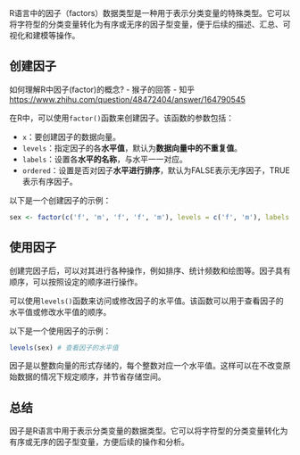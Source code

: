 R语言中的因子（factors）数据类型是一种用于表示分类变量的特殊类型。它可以将字符型的分类变量转化为有序或无序的因子型变量，便于后续的描述、汇总、可视化和建模等操作。

## 创建因子
如何理解R中因子(factor)的概念? - 猴子的回答 - 知乎
https://www.zhihu.com/question/48472404/answer/164790545

在R中，可以使用`factor()`函数来创建因子。该函数的参数包括：
- `x`：要创建因子的数据向量。
- `levels`：指定因子的各**水平值**，默认为**数据向量中的不重复值**。
- `labels`：设置各**水平的名称**，与水平一一对应。
- `ordered`：设置是否对因子**水平进行排序**，默认为FALSE表示无序因子，TRUE表示有序因子。

以下是一个创建因子的示例：
```R
sex <- factor(c('f', 'm', 'f', 'f', 'm'), levels = c('f', 'm'), labels = c('female', 'male'), ordered = TRUE) [[2]](https://blog.csdn.net/weixin_46587777/article/details/124985611)
```

## 使用因子
创建完因子后，可以对其进行各种操作，例如排序、统计频数和绘图等。因子具有顺序，可以按照设定的顺序进行操作。

可以使用`levels()`函数来访问或修改因子的水平值。该函数可以用于查看因子的水平值或修改水平值的顺序。

以下是一个使用因子的示例：
```R
levels(sex) # 查看因子的水平值
```

因子是以整数向量的形式存储的，每个整数对应一个水平值。这样可以在不改变原始数据的情况下规定顺序，并节省存储空间。

## 总结
因子是R语言中用于表示分类变量的数据类型。它可以将字符型的分类变量转化为有序或无序的因子型变量，方便后续的操作和分析。

